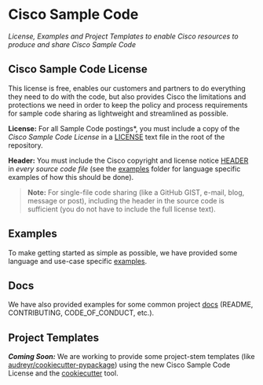 # Cisco Sample Code

_License, Examples and Project Templates to enable Cisco resources to produce and share Cisco Sample Code_

## Cisco Sample Code License

This license is free, enables our customers and partners to do everything they need to do with the code, but also provides Cisco the limitations and protections we need in order to keep the policy and process requirements for sample code sharing as lightweight and streamlined as possible.

**License:**  For all Sample Code postings*, you must include a copy of the _Cisco Sample Code License_ in a [LICENSE](./LICENSE) text file in the root of the repository.

**Header:**  You must include the Cisco copyright and license notice [HEADER](./HEADER) in _every source code file_ (see the [examples](./examples) folder for language specific examples of how this should be done).

> **Note:**  For single-file code sharing (like a GitHub GIST, e-mail, blog, message or post), including the header in the source code is sufficient (you do not have to include the full license text).


## Examples

To make getting started as simple as possible, we have provided some language and use-case specific [examples](./examples).


## Docs

We have also provided examples for some common project [docs](./docs) (README, CONTRIBUTING, CODE_OF_CONDUCT, etc.).


## Project Templates
 _**Coming Soon:**_  We are working to provide some project-stem templates (like [audreyr/cookiecutter-pypackage](https://github.com/audreyr/cookiecutter-pypackage)) using the new Cisco Sample Code License and the [cookiecutter](https://github.com/audreyr/cookiecutter) tool.
